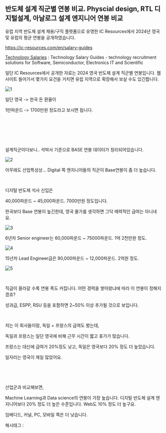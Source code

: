## 반도체 설계 직군별 연봉 비교. Physcial design, RTL 디지털설계, 아날로그 설계 엔지니어 연봉 비교

유럽 지역 반도체 설계 채용/구직 플랫폼으로 유명한 IC Resources에서 2024년 영국 및 유럽의 평균 연봉을 공개하였습니다.

https://ic-resources.com/en/salary-guides

[Technology Salaries](https://ic-resources.com/en/salary-guides) : Technology Salary Guides - technology recruitment solutions for Software, Semiconductor, Electronics IT and Scientific

일단 IC Resources에서 공개한 자료는 2024 영국 반도체 설계 직군별 연봉입니다. 웹사이트 들어가서 몇가지 요건을 거치면 유럽 지역으로 확장해서 보실 수도 있긴합니다.

![1](/asset/img/223350659917/1.png)

일단 영국 -> 한국 돈 환율이

1만파운드 -> 1700만원 정도라고 보시면 됩니다.

​

​

​

설계직군이다보니.. 석박사 기준으로 BASE 연봉 데이터가 정리되어있습니다.

![2](/asset/img/223350659917/2.png)

아무래도 산업특성상... Digital 쪽 엔지니어들의 직군이 Base연봉이 좀 더 높습니다.

​

디지털 반도체 석사 신입은

40,000파운드 ~ 45,000파운드. 7000만원 정도입니다.

한국보다 Base 연봉이 높긴한데, 영국 물가를 생각하면 그닥 매력적인 급여는 아니네요.

![3](/asset/img/223350659917/3.png)

6년차 Senior engineer는 60,000파운드 ~ 75000파운드. 1억 2천만원 정도.

![4](/asset/img/223350659917/4.png)

15년차 Lead Engineer급은 90,000파운드 ~ 12,000파운드. 2억원 정도.

![5](/asset/img/223350659917/5.png)

​

직급이 올라갈 수록 연봉 폭도 커집니다. 어떤 경력을 쌓아왔냐에 따라 이 연봉이 정해지겠죠?

성과급, ESPP, RSU 등을 포함하면 2~50% 이상 추가될 것으로 보입니다.

​

저는 이 회사들이랑, 독일 + 프랑스의 급여도 봤는데,

독일과 프랑스는 일단 영국에 비해 근무 시간이 짧고 휴가가 많습니다.

프랑스는 대신에 급여가 20%정도 낮고, 독일은 영국보다 20% 정도 더 높았습니다.

일자리는 영국이 제일 많았어요.

​

​

산업군과 비교해보면,

Machine Learning과 Data science의 연봉이 가장 높습니다. 디지털 반도체 설계 엔지니어보다 20% 정도 더 높은 수준입니다. Web도 10% 정도 더 높구요.

임베디드, 커널, PC, 모바일 쪽은 더 낮습니다.

 해시태그 : 